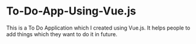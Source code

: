 # To-Do-App-Using-Vue.js
This is a To Do Application which I created using Vue.js. It helps people to add things which they want to do it in future.

